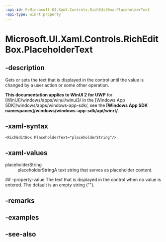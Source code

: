 ```yaml
---
-api-id: P:Microsoft.UI.Xaml.Controls.RichEditBox.PlaceholderText
-api-type: winrt property
---
```


<!-- Property syntax
public string PlaceholderText { get;  set; }
-->

# Microsoft.UI.Xaml.Controls.RichEditBox.PlaceholderText

## -description
Gets or sets the text that is displayed in the control until the value is changed by a user action or some other operation.

**This documentation applies to WinUI 2 for UWP** for [WinUI]/windows/apps/winui/winui3/ in the [Windows App SDK]/windows/apps/windows-app-sdk/, see the **[Windows App SDK namespaces]/windows/windows-app-sdk/api/winrt/**.

## -xaml-syntax
```xaml
<RichEditBox PlaceholderText="placeholderString"/>

```


## -xaml-values
<dl><dt>placeholderString</dt><dd>placeholderStringA text string that serves as placeholder content.</dd>
</dl>
## -property-value
The text that is displayed in the control when no value is entered. The default is an empty string ("").

## -remarks

## -examples

## -see-also
